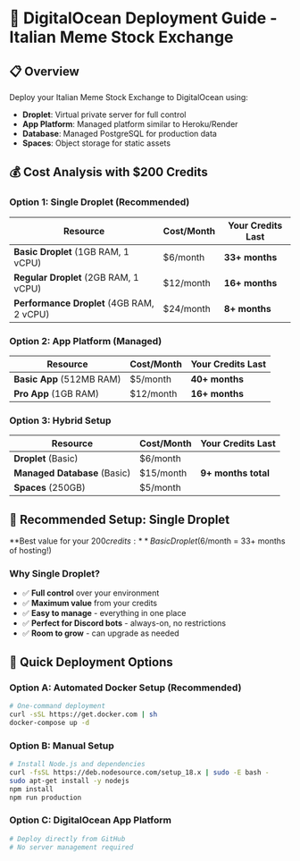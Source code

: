 # 🌊 DigitalOcean Deployment Guide - Italian Meme Stock Exchange

## 📋 Overview
Deploy your Italian Meme Stock Exchange to DigitalOcean using:
- **Droplet**: Virtual private server for full control
- **App Platform**: Managed platform similar to Heroku/Render
- **Database**: Managed PostgreSQL for production data
- **Spaces**: Object storage for static assets

## 💰 Cost Analysis with $200 Credits

### Option 1: Single Droplet (Recommended)
| Resource | Cost/Month | Your Credits Last |
|----------|------------|-------------------|
| **Basic Droplet** (1GB RAM, 1 vCPU) | $6/month | **33+ months** |
| **Regular Droplet** (2GB RAM, 1 vCPU) | $12/month | **16+ months** |
| **Performance Droplet** (4GB RAM, 2 vCPU) | $24/month | **8+ months** |

### Option 2: App Platform (Managed)
| Resource | Cost/Month | Your Credits Last |
|----------|------------|-------------------|
| **Basic App** (512MB RAM) | $5/month | **40+ months** |
| **Pro App** (1GB RAM) | $12/month | **16+ months** |

### Option 3: Hybrid Setup
| Resource | Cost/Month | Your Credits Last |
|----------|------------|-------------------|
| **Droplet** (Basic) | $6/month | |
| **Managed Database** (Basic) | $15/month | **9+ months total** |
| **Spaces** (250GB) | $5/month | |

## 🎯 Recommended Setup: Single Droplet

**Best value for your $200 credits:** Basic Droplet ($6/month = 33+ months of hosting!)

### Why Single Droplet?
- ✅ **Full control** over your environment
- ✅ **Maximum value** from your credits
- ✅ **Easy to manage** - everything in one place
- ✅ **Perfect for Discord bots** - always-on, no restrictions
- ✅ **Room to grow** - can upgrade as needed

## 🚀 Quick Deployment Options

### Option A: Automated Docker Setup (Recommended)
```bash
# One-command deployment
curl -sSL https://get.docker.com | sh
docker-compose up -d
```

### Option B: Manual Setup
```bash
# Install Node.js and dependencies
curl -fsSL https://deb.nodesource.com/setup_18.x | sudo -E bash -
sudo apt-get install -y nodejs
npm install
npm run production
```

### Option C: DigitalOcean App Platform
```bash
# Deploy directly from GitHub
# No server management required
```
